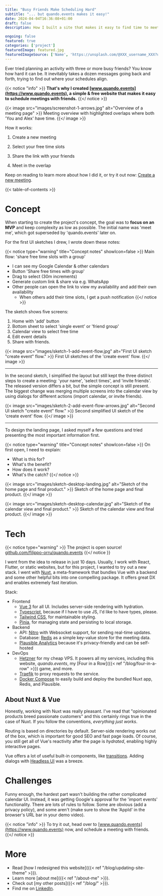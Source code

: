 ```yaml
---
title: "Busy Friends Make Scheduling Hard"
subtitle: "... but quando.events makes it easy!"
date: 2024-04-04T16:36:08+01:00
draft: false
description: How I built a site that makes it easy to find time to meet your friends in your schedule in 10 days.

ongoing: false
featured: true
categories: ['project']
featuredImage: featured.jpg
featuredImageSource: ['Name', 'https://unsplash.com/@XXX_username_XXX?utm_source=unsplash&utm_medium=referral&utm_content=creditCopyText']
---
```


<!--
# Plan
- Goals
    - acquire users
    - demonstrate skills

- Who is this written for
    - me
    - potential employers
    - 

- Length:medium

# Structure
- intro
    - what' the problem?
    - solution
- app overview
- tech stack
- challenges
- conclusion

{< image src="images/image.jpg" alt="ALT" >}}
DESCRIPTION
{< /image >}}

-->

Ever tried planning an activity with three or more busy friends? You know how hard it can be. It inevitably takes a dozen messages going back and forth, trying to find out where your schedules align.

{{< notice "info" >}}
**That's why I created [www.quando.events](https://www.quando.events), a simple & free website that makes it easy to schedule meetings with friends.**
{{</ notice >}}

{{< image src="images/screenshot-1-arrows.jpg" alt="Overview of a meeting page" >}}
Meeting overview with highlighted overlaps where both 'You and Alex' have time.
{{</ image >}}

How it works:
1. Create a new meeting

2. Select your free time slots

3. Share the link with your friends

4. Meet in the overlap

Keep on reading to learn more about how I did it, or try it out now: [Create a new meeting](https://www.quando.events).

{{< table-of-contents >}}

# Concept
When starting to create the project's concept, the goal was to **focus on an MVP** and keep complexity as low as possible. The initial name was 'meet me', which got superseded by 'quando.events' later on.

For the first UI sketches I drew, I wrote down these notes:

{{< notice type="warning" title="Concept notes" showIcon=false >}}
Main flow: 'share free time slots with a group'
- I can see my Google Calendar & other calendars
- Button 'Share free times with group'
- Drag to select (30m increments)
- Generate custom link & share via e.g. WhatsApp
- Other people can open the link to view my availability and add their own availability
  - When others add their time slots, I get a push notification
{{</ notice >}}

The sketch shows five screens:
1. Home with 'add' button
2. Bottom sheet to select 'single event' or 'friend group'
3. Calendar view to select free time
4. Edit event details
5. Share with friends. 

{{< image src="images/sketch-1-add-event-flow.jpg" alt="First UI sketch \"create event\" flow." >}}
First UI sketches of the 'create event' flow.
{{</ image >}}

---

In the second sketch, I simplified the layout but still kept the three distinct steps to create a meeting: 'your name', 'select times', and 'invite friends'. The released version differs a bit, but the simple concept is still present. The biggest change was merging multiple screens into the calendar view by using dialogs for different actions (import calendar, or invite friends).

{{< image src="images/sketch-2-add-event-flow-arrows.jpg" alt="Second UI sketch \"create event\" flow." >}}
Second simplified UI sketch of the 'create event' flow.
{{</ image >}}

---

To design the landing page, I asked myself a few questions and tried presenting the most important information first.

{{< notice type="warning" title="Concept notes" showIcon=false >}}
On first open, I need to explain:
- What is this for?
- What's the benefit?
- How does it work?
- What's the catch?
{{</ notice >}}

{{< image src="images/sketch-desktop-landing.jpg" alt="Sketch of the home page and final product." >}}
Sketch of the home page and final product.
{{</ image >}}

{{< image src="images/sketch-desktop-calendar.jpg" alt="Sketch of the calendar view and final product." >}}
Sketch of the calendar view and final product.
{{</ image >}}


# Tech
{{< notice type="warning" >}}
The project is open source! [github.com/filippo-orru/quando.events](https://github.com/filippo-orru/quando.events)
{{</ notice }}

I went from the idea to release in just 10 days. Usually, I work with React, Flutter, or static websites, but for this project, I wanted to try out a new stack. I went with [Nuxt](https://nuxt.com), a meta-framework that bundles Vue with a backend and some other helpful bits into one compelling package. It offers great DX and enables extremely fast iteration.

Stack:
- Frontend
    - [Vue 3](https://vuejs.org/) for all UI. Includes server-side rendering with hydration.
    - [Typescript](https://typescriptlang.org), because if I have to use JS, I'd like to have types, please.
    - [Tailwind CSS](https://tailwindcss.com), for maintainable styling.
    - [Pinia](https://pinia.vuejs.org/), for managing state and persisting to local storage.
- Backend
    - API: [Nitro](https://nitro.unjs.io) with Websocket support, for sending real-time updates.
    - Database: [Redis](https://redis.io/) as a simple key-value store for the meeting data.
    - [Plausible Analytics](https://plausible.io/) because it's privacy-friendly and can be self-hosted
- DevOps
    - [Hetzner](https://www.hetzner.com/cloud/) for my cheap VPS. It powers all my services, including this website, *quando.events*, my [Four in a Row]({{< ref "/blog/four-in-a-row" >}}) game, and more.
    - [Traefik](https://traefik.io/traefik/) to proxy requests to the service.
    - [Docker Compose](https://docs.docker.com/compose/) to easily build and deploy the bundled Nuxt app, Redis, and Plausible.


## About Nuxt & Vue
Honestly, working with Nuxt was really pleasant. I've read that "opinionated products breed passionate customers" and this certainly rings true in the case of Nuxt. If you follow the conventions, *everything just works*.

Routing is based on directories by default. Server-side rendering works out of the box, which is important for good SEO and fast page loads. Of course, you still get all of Vue's reactivity after the page is *hydrated*, enabling highly interactive pages. 

Vue offers a lot of useful built-in components, like [transitions](vuejs.org/guide/built-ins/transition). Adding dialogs with [Headless UI](headlessui.com/vue/dialog) was a breeze.


# Challenges
Funny enough, the hardest part wasn't building the rather complicated calendar UI. Instead, it was getting Google's approval for the 'import events' functionality. There are lots of rules to follow. Some are obvious (add a privacy policy), and some aren't (make sure to show the 'AppId' in the browser's URL bar in your demo video).

{{< notice "info" >}}
To try it out, head over to [www.quando.events](https://www.quando.events) now, and schedule a meeting with friends.
{{</ notice >}}

# More
- Read [how I redesigned this website]({{< ref "/blog/updating-site-theme" >}}).
- Learn more [about me]({{< ref "/about-me" >}}).
- Check out [my other posts]({{< ref "/blog/" >}}).
- Find me on [LinkedIn](https://linkedin.com/in/filippo-orru).